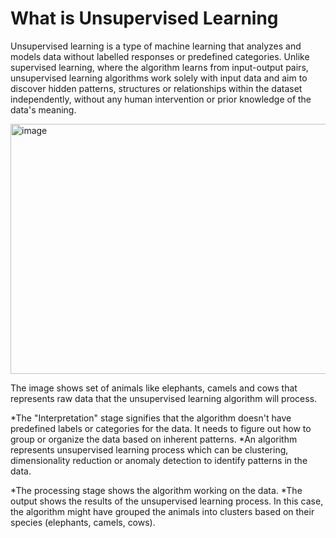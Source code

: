 # What is Unsupervised Learning

Unsupervised learning is a type of machine learning that analyzes and models data without labelled responses or predefined categories. Unlike supervised learning, where the algorithm learns from input-output pairs, unsupervised learning algorithms work solely with input data and aim to discover hidden patterns, structures or relationships within the dataset independently, without any human intervention or prior knowledge of the data's meaning.

<img width="800" height="400" alt="image" src="https://github.com/user-attachments/assets/c4a7d2b5-e34c-46e8-8652-ded5e0313586" />






The image shows set of animals like elephants, camels and cows that represents raw data that the unsupervised learning algorithm will process.

*The "Interpretation" stage signifies that the algorithm doesn't have predefined labels or categories for the data. It needs to figure out how to group or organize the data based on inherent patterns.
*An algorithm represents unsupervised learning process which can be clustering, dimensionality reduction or anomaly detection to identify patterns in the data.

*The processing stage shows the algorithm working on the data.
*The output shows the results of the unsupervised learning process. In this case, the algorithm might have grouped the animals into clusters based on their species (elephants, camels, cows).

